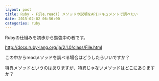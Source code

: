 ```yaml
---
layout: post
title: Ruby - File.read() メソッドの説明をAPIドキュメントで調べたい
date: 2015-02-02 06:56:00
categories: ruby
---
```

<!-- {% raw %} -->
<p>Rubyの仕組みを初歩から勉強中の者です。</p>

<p><a href="http://docs.ruby-lang.org/ja/2.1.0/class/File.html" rel="nofollow">http://docs.ruby-lang.org/ja/2.1.0/class/File.html</a></p>

<p>この中からreadメソッドを調べる場合はどうしたらいいですか？</p>

<p>特異メソッドというのはありますが、特異じゃないメソッドはどこにありますか？</p>
<!-- {% endraw %} -->
